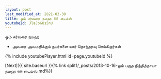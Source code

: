 ```yaml
---
layout: post
last_modified_at: 2021-03-30
title: ஓம் சர்வரை நமஹ ௧௧ டைம்ஸ்
youtubeId: JlaJoG8s5nU
---
```

 
 
 ஓம் சர்வரை நமஹ  
 
 -  அவரை அவமதிக்கும் நபர்களை யார் தொந்தரவு செய்கிறார்கள் 
 
  
 
  
 
 
 
 
 
 


{% include youtubePlayer.html id=page.youtubeId %}
 
[Next]({{ site.baseurl }}{% link  split1/_posts/2013-10-16-ஓம் பகுத நிந்தித்தாயா நமஹ ௧௧ டைம்ஸ்.md%})
 
